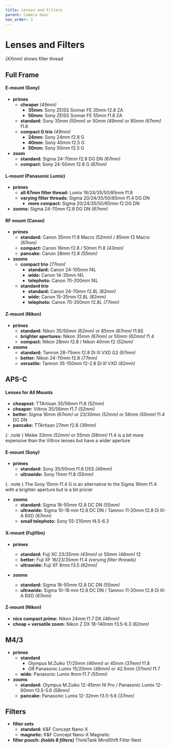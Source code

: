 ```yaml
---
title: Lenses and Filters
parent: Camera Gear
nav_order: 3
---
```

# Lenses and Filters

*(XXmm)* shows filter thread

## Full Frame

#### E-mount (Sony)

- **primes**
	- **cheaper** *(49mm)*
		- **35mm:** Sony ZEISS Sonnar FE 35mm f2.8 ZA
		- **50mm:** Sony ZEISS Sonnar FE 55mm f1.8 ZA
	- **standard:** Sony 35mm *(55mm)* or 50mm *(49mm)* or 85mm *(67mm)* f1.8
	- **compact G trio** *(49mm)*
		- **24mm:** Sony 24mm f2.8 G
		- **40mm:** Sony 40mm f2.5 G
		- **50mm:** Sony 50mm f2.5 G
- **zoom** 
	- **standard:** Sigma 24-70mm f2.8 DG DN *(67mm)*
	- **compact:** Sony 24-50mm f2.8 G *(67mm)*

#### L-mount (Panasonic Lumix)

- **primes** 
	- **all 67mm filter thread:** Lumix 18/24/35/50/85mm f1.8
	- **varying filter threads:** Sigma 20/24/35/50/85mm f1.4 DG DN
		- **more compact:** Sigma 20/24/35/50/65mm f2 DG DN
- **zooms:** Sigma 24-70mm f2.8 DG DN *(67mm)*

#### RF mount (Canon)

- **primes**
	- **standard:** Canon 35mm f1.8 Macro *(52mm)* / 85mm f2 Macro *(67mm)*
	- **compact:** Canon 16mm f2.8 / 50mm f1.8 *(43mm)*
	- **pancake:** Canon 28mm f2.8 *(55mm)*
- **zooms** 
	- **compact trio** *(77mm)*
		- **standard:** Canon 24-105mm f4L
		- **wide:** Canon 14-35mm f4L
		- **telephoto:** Canon 70-200mm f4L
	- **standard trio**
		- **standard:** Canon 24-70mm f2.8L  *(82mm)*
		- **wide:** Canon 15-35mm f2.8L *(82mm)*
		- **telephoto:** Canon 70-200mm f2.8L *(77mm)*

#### Z-mount (Nikon)

- **primes**
	- **standard:** Nikon 35/50mm *(62mm)* or 85mm *(67mm)* f1.8S
	- **brighter apertures:** Nikon 35mm *(67mm)* or 50mm *(62mm)* f1.4
	- **compact:** Nikon 28mm f2.8 / Nikon 40mm f2 *(52mm)*
- **zooms** 
	- **standard:** Tamron 28-75mm f2.8 Di III VXD G2 *(67mm)*
	- **better:** Nikon 24-70mm f2.8 *(77mm)*
	- **versatile:** Tamron 35-150mm f2-2.8 Di III VXD *(82mm)*

## APS-C

#### Lenses for All Mounts

- **cheapest:** TTArtisan 35/56mm f1.8 *(52mm)*
- **cheaper:** Viltrox 35/56mm f1.7 *(52mm)*
- **better:** Sigma 16mm *(67mm)* or 23/30mm *(52mm)* or 56mm *(55mm)* f1.4 DC DN
- **pancake:** TTArtisan 27mm f2.8 *(39mm)*

{: .note }
Meike 33mm *(52mm)* or 55mm *(58mm)* f1.4 is a bit more expensive than the Viltrox lenses but have a wider aperture

#### E-mount (Sony)

- **primes** 
	- **standard:** Sony 35/50mm f1.8 OSS *(49mm)*
	- **ultrawide:** Sony 11mm f1.8 *(55mm)*

{: .note }
The Sony 15mm f1.4 G is an alternative to the Sigma 16mm f1.4 with a brighter aperture but is a bit pricier

- **zooms**
	- **standard:** Sigma 18-50mm f2.8 DC DN *(55mm)*
	- **ultrawide:** Sigma 10-18 mm f2.8 DC DN / Tamron 11-20mm f2.8 Di III-A RXD *(67mm)* 
	- **small telephoto:** Sony 55-210mm f4.5-6.3

#### X-mount (Fujifilm)

- **primes** 
	- **standard:** Fuji XC 23/35mm  *(43mm)* or 50mm *(46mm)* f2
	- **better:** Fuji XF 16/23/35mm f1.4 *(varying filter threads)*
	- **ultrawide:** Fuji XF 8mm f3.5 *(62mm)*

- **zooms** 
	- **standard:** Sigma 18-50mm f2.8 DC DN *(55mm)*
	- **ultrawide:** Sigma 10-18 mm f2.8 DC DN / Tamron 11-20mm f2.8 Di III-A RXD *(67mm)* 

#### Z-mount (Nikon)

- **nice compact prime:** Nikon 24mm f1.7 DX *(46mm)*
- **cheap + versatile zoom:** Nikon Z DX 18-140mm f3.5-6.3 *(62mm)*

## M4/3

- **primes**
	- **standard**
		- Olympus M.Zuiko 17/25mm *(46mm)* or 45mm *(37mm)* f1.8
		- *OR* Panasonic Lumix 15/20mm *(46mm)* or 42.5mm *(37mm)* f1.7
	- **wide:** Panasonic Lumix 9mm f1.7 *(55mm)*
- **zooms**
	- **standard:** Olympus M.Zuiko 12-45mm f4 Pro / Panasonic Lumix 12-60mm f3.5-5.6 *(58mm)*
	- **pancake:** Panasonic Lumix 12-32mm f3.5-5.6 *(37mm)*

## Filters

- **filter sets**
	- **standard:** K&F Concept Nano-X
	- **magnetic:** K&F Concept Nano-X Magnetic
- **filter pouch: *(holds 8 filters)*** ThinkTank MindShift Filter Nest
